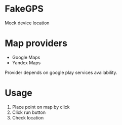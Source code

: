 # FakeGPS
Mock device location

# Map providers

* Google Maps
* Yandex Maps

Provider depends on google play services availability.

# Usage
1. Place point on map by click
2. Click run button
3. Check location

